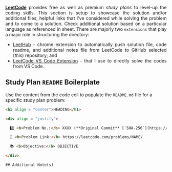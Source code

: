 <div align = "justify">
  
  **[LeetCode](https://leetcode.com/)** provides free as well as premium *study plans* to level-up the coding skills. This section is setup to showcase the
  solution and/or additional files, helpful links that I've considered while solving the problem and to come to a solution. Check additional solution based on a
  particular language as referenced in sheet. There are majorly two `extensions` that play a major role in structuring the directory:
  
  * [LeetHub](https://github.com/QasimWani/LeetHub) - chrome extension to automatically push solution file, code readme, and additional notes file from LeetCode to
  GitHub selected (*this*) repository; and
  * [LeetCode VS Code Extension](https://marketplace.visualstudio.com/items?itemName=LeetCode.vscode-leetcode) - that I use to directly solve the codes from VS Code.
  
</div>

## Study Plan `README` Boilerplate

Use the content from the code cell to populate the `README.md` file for a specific study plan problem:

```html
<h1 align = "center">HEADING</h1>

<div align = "justify">

  #️⃣ <b>Problem No.:</b> XXXX (**Original Commit** [`SHA-256`](https://github.com/ZenithClown/self-development/commit/COMMITID) - LeetHub)

  🔗 <b>Problem Link:</b> https://leetcode.com/problems/NAME/

  📚 <b>Objective:</b> OBJECTIVE

</div>

## Additional Note(s)

```
